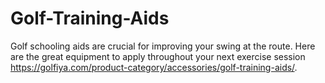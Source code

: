 # Golf-Training-Aids
Golf schooling aids are crucial for improving your swing at the route. Here are the great equipment to apply throughout your next exercise session https://golfiya.com/product-category/accessories/golf-training-aids/.
